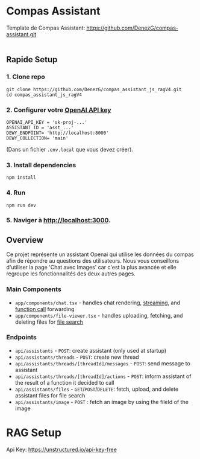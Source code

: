 # Compas Assistant
Template de Compas Assistant: https://github.com/DenezG/compas-assistant.git
<br/>
<br/>


## Rapide Setup

### 1. Clone repo
```shell
git clone https://github.com/DenezG/compas_assistant_js_ragV4.git
cd compas_assistant_js_ragV4
```

### 2. Configurer votre [OpenAI API key](https://platform.openai.com/api-keys)
```shell
OPENAI_API_KEY = 'sk-proj-...'
ASSISTANT_ID = 'asst_...'
DEWY_ENDPOINT= 'http://localhost:8000'
DEWY_COLLECTION= 'main'
```
(Dans un fichier `.env.local` que vous devez créer).

### 3. Install dependencies
```shell
npm install
```

### 4. Run
```shell
npm run dev
```

### 5. Naviger à [http://localhost:3000](http://localhost:3000).

## Overview

Ce projet représente un assistant Openai qui utilise les données du compas afin de répondre au questions des utilisateurs.
Nous vous conseillons d'utiliser la page 'Chat avec Images' car c'est la plus avancée et elle regroupe les fonctionnalités des deux autres pages.


### Main Components

- `app/components/chat.tsx` - handles chat rendering, [streaming](https://platform.openai.com/docs/assistants/overview?context=with-streaming), and [function call](https://platform.openai.com/docs/assistants/tools/function-calling/quickstart?context=streaming&lang=node.js) forwarding
- `app/components/file-viewer.tsx` - handles uploading, fetching, and deleting files for [file search](https://platform.openai.com/docs/assistants/tools/file-search)

### Endpoints

- `api/assistants` - `POST`: create assistant (only used at startup)
- `api/assistants/threads` - `POST`: create new thread
- `api/assistants/threads/[threadId]/messages` - `POST`: send message to assistant
- `api/assistants/threads/[threadId]/actions` - `POST`: inform assistant of the result of a function it decided to call
- `api/assistants/files` - `GET`/`POST`/`DELETE`: fetch, upload, and delete assistant files for file search
- `api/assistants/image` - `POST` : fetch an image by using the fileId of the image


# RAG Setup

Api Key: https://unstructured.io/api-key-free
